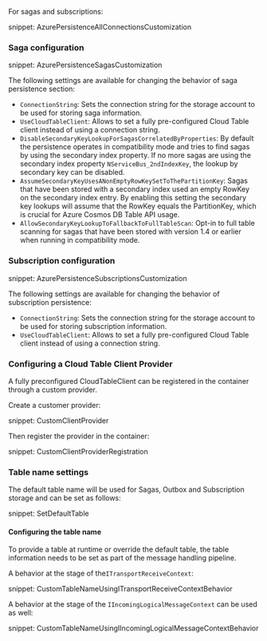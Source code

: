 For sagas and subscriptions:

snippet: AzurePersistenceAllConnectionsCustomization

### Saga configuration

snippet: AzurePersistenceSagasCustomization

The following settings are available for changing the behavior of saga persistence section:

 * `ConnectionString`: Sets the connection string for the storage account to be used for storing saga information.
 * `UseCloudTableClient`: Allows to set a fully pre-configured Cloud Table client instead of using a connection string.
 * `DisableSecondaryKeyLookupForSagasCorrelatedByProperties`: By default the persistence operates in compatibility mode and tries to find sagas by using the secondary index property. If no more sagas are using the secondary index property `NServiceBus_2ndIndexKey`, the lookup by secondary key can be disabled.
 * `AssumeSecondaryKeyUsesANonEmptyRowKeySetToThePartitionKey`: Sagas that have been stored with a secondary index used an empty RowKey on the secondary index entry. By enabling this setting the secondary key lookups will assume that the RowKey equals the PartitionKey, which is crucial for Azure Cosmos DB Table API usage.
 * `AllowSecondaryKeyLookupToFallbackToFullTableScan`: Opt-in to full table scanning for sagas that have been stored with version 1.4 or earlier when running in compatibility mode.

### Subscription configuration

snippet: AzurePersistenceSubscriptionsCustomization

The following settings are available for changing the behavior of subscription persistence:

 * `ConnectionString`: Sets the connection string for the storage account to be used for storing subscription information.
 * `UseCloudTableClient`: Allows to set a fully pre-configured Cloud Table client instead of using a connection string.

### Configuring a Cloud Table Client Provider

A fully preconfigured CloudTableClient can be registered in the container through a custom provider.

Create a customer provider:

snippet: CustomClientProvider

Then register the provider in the container:

snippet: CustomClientProviderRegistration

### Table name settings

The default table name will be used for Sagas, Outbox and Subscription storage and can be set as follows:

snippet: SetDefaultTable

#### Configuring the table name

To provide a table at runtime or override the default table, the table information needs to be set as part of the message handling pipeline.

A behavior at the stage of the`ITransportReceiveContext`:

snippet: CustomTableNameUsingITransportReceiveContextBehavior

A behavior at the stage of the `IIncomingLogicalMessageContext` can be used as well:

snippet: CustomTableNameUsingIIncomingLogicalMessageContextBehavior

